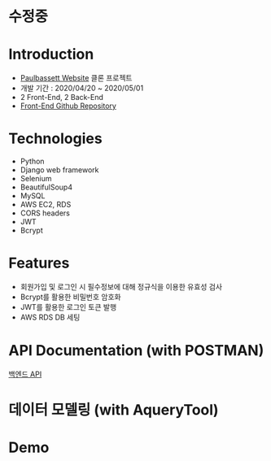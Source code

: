 # 수정중

# Introduction
- [Paulbassett Website](https://www.baristapaulbassett.co.kr/Index.pb) 클론 프로젝트
- 개발 기간 : 2020/04/20 ~ 2020/05/01
- 2 Front-End, 2 Back-End
- [Front-End Github Repository](https://github.com/wecode-bootcamp-korea/PaulBa3-frontend)

# Technologies
- Python
- Django web framework
- Selenium
- BeautifulSoup4
- MySQL
- AWS EC2, RDS
- CORS headers
- JWT
- Bcrypt

# Features
- 회원가입 및 로그인 시 필수정보에 대해 정규식을 이용한 유효성 검사
- Bcrypt를 활용한 비밀번호 암호화
- JWT를 활용한 로그인 토큰 발행
- AWS RDS DB 세팅

# API Documentation (with POSTMAN)
[백엔드 API](https://wecode-baulba3.postman.co/collections/10870734-52c1a3b7-9745-415f-af93-efba995b0d7b?version=latest&workspace=3529cce5-1706-4ef4-8bc9-d3b75531384b)

# 데이터 모델링 (with AqueryTool)

# Demo
